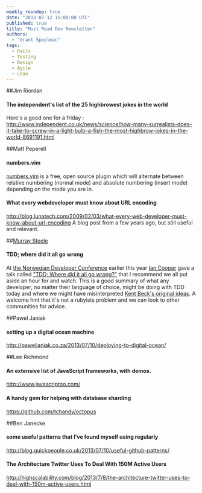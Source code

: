 ```yaml
---
weekly_roundup: true
date: "2013-07-12 15:00:00 UTC"
published: true
title: "Must Read Dev Newsletter"
authors:
  - "Grant Speelman"
tags:
  - Rails
  - Testing
  - Design
  - Agile
  - Lean
---
```


##Jim Riordan

#### The independent's list of the 25 highbrowest jokes in the world
Here's a good one for a friday :
http://www.independent.co.uk/news/science/how-many-surrealists-does-it-take-to-screw-in-a-light-bulb-a-fish-the-most-highbrow-jokes-in-the-world-8691191.html


##Matt Peperell

#### numbers.vim
[numbers.vim](http://myusuf3.github.io/numbers.vim/) is a free, open source plugin which will alternate between relative numbering (normal mode) and absolute numbering (insert mode) depending on the mode you are in.

#### What every webdeveloper must know about URL encoding
http://blog.lunatech.com/2009/02/03/what-every-web-developer-must-know-about-url-encoding
A blog post from a few years ago, but still useful and relevant.

##[Murray Steele](/people#murray-steele)

#### TDD; where did it all go wrong
At [the Norwegian Developer Conference](http://www.ndcoslo.com/) earlier this year [Ian Cooper](https://twitter.com/ICooper) gave a talk called ["TDD; Where did it all go wrong?"](https://vimeo.com/68375232) that I recommend we all put aside an hour for and watch. This is a good summary of what any developer, no matter their language of choice, might be doing with TDD today and where we might have misinterpreted [Kent Beck's original ideas](http://www.amazon.co.uk/Driven-Development-Addison-Wesley-Signature-Series/dp/0321146530/).  A welcome hint that it's not a rubyists problem and we can look to other communities for advice.

##Pawel Janiak

#### setting up a digital ocean machine
http://paweljaniak.co.za/2013/07/10/deploying-to-digital-ocean/

##Lee Richmond

#### An extensive list of JavaScript frameworks, with demos.
http://www.javascriptoo.com/

#### A handy gem for helping with database sharding
https://github.com/tchandy/octopus

##Ben Janecke

#### some useful patterns that I’ve found myself using regularly
http://blog.quickpeople.co.uk/2013/07/10/useful-github-patterns/

#### The Architecture Twitter Uses To Deal With 150M Active Users
http://highscalability.com/blog/2013/7/8/the-architecture-twitter-uses-to-deal-with-150m-active-users.html

